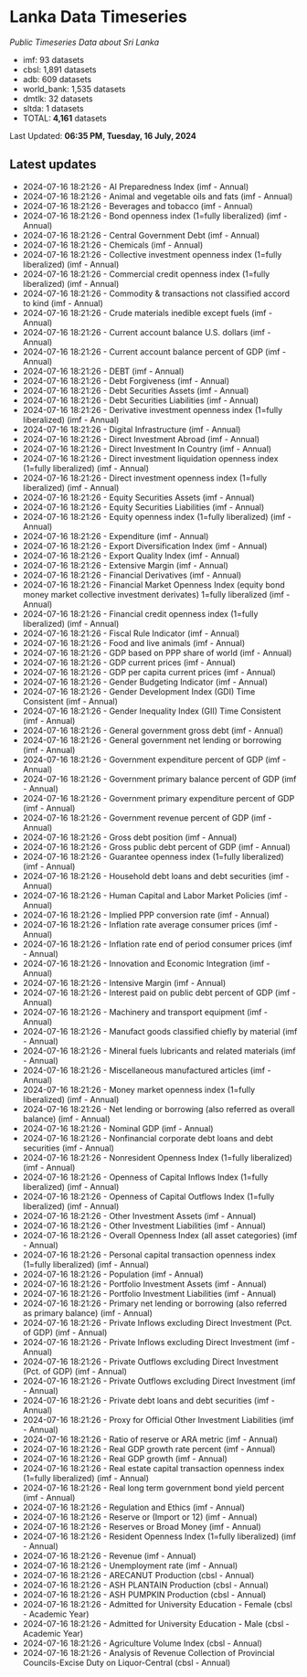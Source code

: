# Lanka Data Timeseries
*Public Timeseries Data about Sri Lanka*

* imf: 93 datasets
* cbsl: 1,891 datasets
* adb: 609 datasets
* world_bank: 1,535 datasets
* dmtlk: 32 datasets
* sltda: 1 datasets
* TOTAL: **4,161** datasets

Last Updated: **06:35 PM, Tuesday, 16 July, 2024**

## Latest updates

* 2024-07-16 18:21:26 - AI Preparedness Index (imf - Annual)
* 2024-07-16 18:21:26 - Animal and vegetable oils and fats (imf - Annual)
* 2024-07-16 18:21:26 - Beverages and tobacco (imf - Annual)
* 2024-07-16 18:21:26 - Bond openness index (1=fully liberalized) (imf - Annual)
* 2024-07-16 18:21:26 - Central Government Debt (imf - Annual)
* 2024-07-16 18:21:26 - Chemicals (imf - Annual)
* 2024-07-16 18:21:26 - Collective investment openness index (1=fully liberalized) (imf - Annual)
* 2024-07-16 18:21:26 - Commercial credit openness index (1=fully liberalized) (imf - Annual)
* 2024-07-16 18:21:26 - Commodity & transactions not classified accord to kind (imf - Annual)
* 2024-07-16 18:21:26 - Crude materials inedible except fuels (imf - Annual)
* 2024-07-16 18:21:26 - Current account balance U.S. dollars (imf - Annual)
* 2024-07-16 18:21:26 - Current account balance percent of GDP (imf - Annual)
* 2024-07-16 18:21:26 - DEBT (imf - Annual)
* 2024-07-16 18:21:26 - Debt Forgiveness (imf - Annual)
* 2024-07-16 18:21:26 - Debt Securities Assets (imf - Annual)
* 2024-07-16 18:21:26 - Debt Securities Liabilities (imf - Annual)
* 2024-07-16 18:21:26 - Derivative investment openness index (1=fully liberalized) (imf - Annual)
* 2024-07-16 18:21:26 - Digital Infrastructure (imf - Annual)
* 2024-07-16 18:21:26 - Direct Investment Abroad (imf - Annual)
* 2024-07-16 18:21:26 - Direct Investment In Country (imf - Annual)
* 2024-07-16 18:21:26 - Direct investment liquidation openness index (1=fully liberalized) (imf - Annual)
* 2024-07-16 18:21:26 - Direct investment openness index (1=fully liberalized) (imf - Annual)
* 2024-07-16 18:21:26 - Equity Securities Assets (imf - Annual)
* 2024-07-16 18:21:26 - Equity Securities Liabilities (imf - Annual)
* 2024-07-16 18:21:26 - Equity openness index (1=fully liberalized) (imf - Annual)
* 2024-07-16 18:21:26 - Expenditure (imf - Annual)
* 2024-07-16 18:21:26 - Export Diversification Index (imf - Annual)
* 2024-07-16 18:21:26 - Export Quality Index (imf - Annual)
* 2024-07-16 18:21:26 - Extensive Margin (imf - Annual)
* 2024-07-16 18:21:26 - Financial Derivatives (imf - Annual)
* 2024-07-16 18:21:26 - Financial Market Openness Index (equity bond money market collective investment derivates) 1=fully liberalized (imf - Annual)
* 2024-07-16 18:21:26 - Financial credit openness index (1=fully liberalized) (imf - Annual)
* 2024-07-16 18:21:26 - Fiscal Rule Indicator (imf - Annual)
* 2024-07-16 18:21:26 - Food and live animals (imf - Annual)
* 2024-07-16 18:21:26 - GDP based on PPP share of world (imf - Annual)
* 2024-07-16 18:21:26 - GDP current prices (imf - Annual)
* 2024-07-16 18:21:26 - GDP per capita current prices (imf - Annual)
* 2024-07-16 18:21:26 - Gender Budgeting Indicator (imf - Annual)
* 2024-07-16 18:21:26 - Gender Development Index (GDI) Time Consistent (imf - Annual)
* 2024-07-16 18:21:26 - Gender Inequality Index (GII) Time Consistent (imf - Annual)
* 2024-07-16 18:21:26 - General government gross debt (imf - Annual)
* 2024-07-16 18:21:26 - General government net lending or borrowing (imf - Annual)
* 2024-07-16 18:21:26 - Government expenditure percent of GDP (imf - Annual)
* 2024-07-16 18:21:26 - Government primary balance percent of GDP (imf - Annual)
* 2024-07-16 18:21:26 - Government primary expenditure percent of GDP (imf - Annual)
* 2024-07-16 18:21:26 - Government revenue percent of GDP (imf - Annual)
* 2024-07-16 18:21:26 - Gross debt position (imf - Annual)
* 2024-07-16 18:21:26 - Gross public debt percent of GDP (imf - Annual)
* 2024-07-16 18:21:26 - Guarantee openness index (1=fully liberalized) (imf - Annual)
* 2024-07-16 18:21:26 - Household debt loans and debt securities (imf - Annual)
* 2024-07-16 18:21:26 - Human Capital and Labor Market Policies (imf - Annual)
* 2024-07-16 18:21:26 - Implied PPP conversion rate (imf - Annual)
* 2024-07-16 18:21:26 - Inflation rate average consumer prices (imf - Annual)
* 2024-07-16 18:21:26 - Inflation rate end of period consumer prices (imf - Annual)
* 2024-07-16 18:21:26 - Innovation and Economic Integration (imf - Annual)
* 2024-07-16 18:21:26 - Intensive Margin (imf - Annual)
* 2024-07-16 18:21:26 - Interest paid on public debt percent of GDP (imf - Annual)
* 2024-07-16 18:21:26 - Machinery and transport equipment (imf - Annual)
* 2024-07-16 18:21:26 - Manufact goods classified chiefly by material (imf - Annual)
* 2024-07-16 18:21:26 - Mineral fuels lubricants and related materials (imf - Annual)
* 2024-07-16 18:21:26 - Miscellaneous manufactured articles (imf - Annual)
* 2024-07-16 18:21:26 - Money market openness index (1=fully liberalized) (imf - Annual)
* 2024-07-16 18:21:26 - Net lending or borrowing (also referred as overall balance) (imf - Annual)
* 2024-07-16 18:21:26 - Nominal GDP (imf - Annual)
* 2024-07-16 18:21:26 - Nonfinancial corporate debt loans and debt securities (imf - Annual)
* 2024-07-16 18:21:26 - Nonresident Openness Index (1=fully liberalized) (imf - Annual)
* 2024-07-16 18:21:26 - Openness of Capital Inflows Index (1=fully liberalized) (imf - Annual)
* 2024-07-16 18:21:26 - Openness of Capital Outflows Index (1=fully liberalized) (imf - Annual)
* 2024-07-16 18:21:26 - Other Investment Assets (imf - Annual)
* 2024-07-16 18:21:26 - Other Investment Liabilities (imf - Annual)
* 2024-07-16 18:21:26 - Overall Openness Index (all asset categories) (imf - Annual)
* 2024-07-16 18:21:26 - Personal capital transaction openness index (1=fully liberalized) (imf - Annual)
* 2024-07-16 18:21:26 - Population (imf - Annual)
* 2024-07-16 18:21:26 - Portfolio Investment Assets (imf - Annual)
* 2024-07-16 18:21:26 - Portfolio Investment Liabilities (imf - Annual)
* 2024-07-16 18:21:26 - Primary net lending or borrowing (also referred as primary balance) (imf - Annual)
* 2024-07-16 18:21:26 - Private Inflows excluding Direct Investment (Pct. of GDP) (imf - Annual)
* 2024-07-16 18:21:26 - Private Inflows excluding Direct Investment (imf - Annual)
* 2024-07-16 18:21:26 - Private Outflows excluding Direct Investment (Pct. of GDP) (imf - Annual)
* 2024-07-16 18:21:26 - Private Outflows excluding Direct Investment (imf - Annual)
* 2024-07-16 18:21:26 - Private debt loans and debt securities (imf - Annual)
* 2024-07-16 18:21:26 - Proxy for Official Other Investment Liabilities (imf - Annual)
* 2024-07-16 18:21:26 - Ratio of reserve or ARA metric (imf - Annual)
* 2024-07-16 18:21:26 - Real GDP growth rate percent (imf - Annual)
* 2024-07-16 18:21:26 - Real GDP growth (imf - Annual)
* 2024-07-16 18:21:26 - Real estate capital transaction openness index (1=fully liberalized) (imf - Annual)
* 2024-07-16 18:21:26 - Real long term government bond yield percent (imf - Annual)
* 2024-07-16 18:21:26 - Regulation and Ethics (imf - Annual)
* 2024-07-16 18:21:26 - Reserve or (Import or 12) (imf - Annual)
* 2024-07-16 18:21:26 - Reserves or Broad Money (imf - Annual)
* 2024-07-16 18:21:26 - Resident Openness Index (1=fully liberalized) (imf - Annual)
* 2024-07-16 18:21:26 - Revenue (imf - Annual)
* 2024-07-16 18:21:26 - Unemployment rate (imf - Annual)
* 2024-07-16 18:21:26 - ARECANUT Production (cbsl - Annual)
* 2024-07-16 18:21:26 - ASH PLANTAIN Production (cbsl - Annual)
* 2024-07-16 18:21:26 - ASH PUMPKIN Production (cbsl - Annual)
* 2024-07-16 18:21:26 - Admitted for University Education - Female (cbsl - Academic Year)
* 2024-07-16 18:21:26 - Admitted for University Education - Male (cbsl - Academic Year)
* 2024-07-16 18:21:26 - Agriculture Volume Index (cbsl - Annual)
* 2024-07-16 18:21:26 - Analysis of Revenue Collection of Provincial Councils-Excise Duty on Liquor-Central (cbsl - Annual)